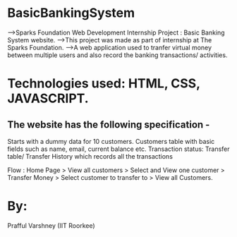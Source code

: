 # BasicBankingSystem
-->Sparks Foundation Web Development Internship Project : Basic Banking System website. 
-->This project was made as part of internship at The Sparks Foundation. 
-->A web application used to tranfer virtual money between multiple users and also record the banking transactions/ activities.

# Technologies used: HTML, CSS, JAVASCRIPT.

## The website has the following specification -
  Starts with a dummy data for 10 customers.
  Customers table with basic fields such as name, email, current balance etc.
  Transaction status:
  Transfer table/ Transfer History which records all the transactions

Flow : Home Page > View all customers > Select and View one customer > Transfer Money > Select customer to transfer to > View all Customers.


# By:
  Prafful Varshney
  (IIT Roorkee)
